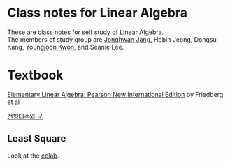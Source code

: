 # Class notes for Linear Algebra 
These are class notes for self study of Linear Algebra.<br /> 
The members of study group are [Jonghwan Jang](https://github.com/jjongjjong), Hobin Jeong, Dongsu Kang, [Youngjoon Kwon](https://github.com/KwonYoungjun), and Seanie Lee.

# Textbook
[Elementary Linear Algebra: Pearson New International Edition](https://g.co/kgs/WcFywf) by Friedberg et al <br />

[선형대수와 군](https://g.co/kgs/FvUCG1)


## Least Square
Look at the [colab](https://colab.research.google.com/github/seanie12/linear-algebra/blob/master/linear_regression.ipynb#scrollTo=c92wdbOfmY78).
